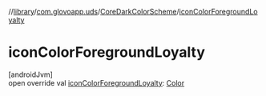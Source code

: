 //[library](../../../index.md)/[com.glovoapp.uds](../index.md)/[CoreDarkColorScheme](index.md)/[iconColorForegroundLoyalty](icon-color-foreground-loyalty.md)

# iconColorForegroundLoyalty

[androidJvm]\
open override val [iconColorForegroundLoyalty](icon-color-foreground-loyalty.md): [Color](https://developer.android.com/reference/kotlin/androidx/compose/ui/graphics/Color.html)
